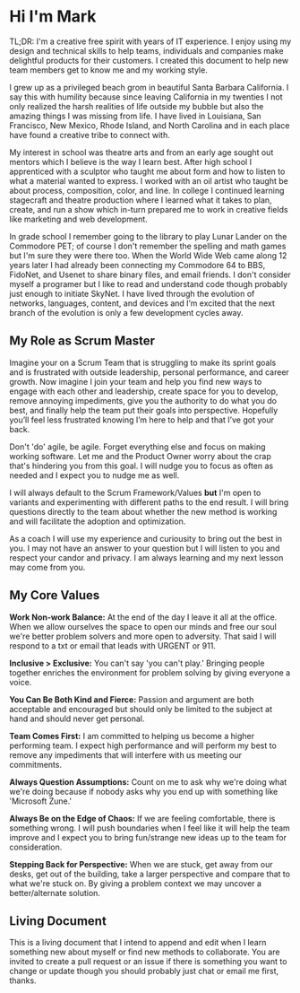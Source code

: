 # Hi I'm Mark
TL;DR: I'm a creative free spirit with years of IT experience. I enjoy using my design and technical skills to help teams, individuals and companies make delightful products for their customers. I created this document to help new team members get to know me and my working style.

I grew up as a privileged beach grom in beautiful Santa Barbara California. I say this with humility because since leaving California in my twenties I not only realized the harsh realities of life outside my bubble but also the amazing things I was missing from life. I have lived in Louisiana, San Francisco, New Mexico, Rhode Island, and North Carolina and in each place have found a creative tribe to connect with.

My interest in school was theatre arts and from an early age sought out mentors which I believe is the way I learn best. After high school I apprenticed with a sculptor who taught me about form and how to listen to what a material wanted to express. I worked with an oil artist who taught be about process, composition, color, and line. In college I continued learning stagecraft and theatre production where I learned what it takes to plan, create, and run a show which in-turn prepared me to work in creative fields like marketing and web development.

In grade school I remember going to the library to play Lunar Lander on the Commodore PET; of course I don't remember the spelling and math games but I'm sure they were there too. When the World Wide Web came along 12 years later I had already been connecting my Commodore 64 to BBS, FidoNet, and Usenet to share binary files, and email friends. I don't consider myself a programer but I like to read and understand code though probably just enough to initiate SkyNet. I have lived through the evolution of networks, languages, content, and devices and I’m excited that the next branch of the evolution is only a few development cycles away. 

## My Role as Scrum Master

Imagine your on a Scrum Team that is struggling to make its sprint goals and is frustrated with outside leadership, personal performance, and career growth. Now imagine I join your team and help you find new ways to engage with each other and leadership, create space for you to develop, remove annoying impediments, give you the authority to do what you do best, and finally help the team put their goals into perspective. Hopefully you’ll feel less frustrated knowing I’m here to help and that I’ve got your back.

Don't 'do' agile, be agile. Forget everything else and focus on making working software. Let me and the Product Owner worry about the crap that's hindering you from this goal. I will nudge you to focus as often as needed and I expect you to nudge me as well.

I will always default to the Scrum Framework/Values **but** I'm open to variants and experimenting with different paths to the end result. I will bring questions directly to the team about whether the new method is working and will facilitate the adoption and optimization. 

As a coach I will use my experience and curiousity to bring out the best in you. I may not have an answer to your question but I will listen to you and respect your candor and privacy. I am always learning and my next lesson may come from you.


## My Core Values

**Work Non-work Balance:** At the end of the day I leave it all at the office. When we allow ourselves the space to open our minds and free our soul we're better problem solvers and more open to adversity. That said I will respond to a txt or email that leads with URGENT or 911.

**Inclusive > Exclusive:** You can't say 'you can't play.' Bringing people together enriches the environment for problem solving by giving everyone a voice.

**You Can Be Both Kind and Fierce:** Passion and argument are both acceptable and encouraged but should only be limited to the subject at hand and should never get personal.

**Team Comes First:** I am committed to helping us become a higher performing team. I expect high performance and will perform my best to remove any impediments that will interfere with us meeting our commitments.

**Always Question Assumptions:** Count on me to ask why we're doing what we're doing because if nobody asks why you end up with something like 'Microsoft Zune.'

**Always Be on the Edge of Chaos:** If we are feeling comfortable, there is something wrong. I will push boundaries when I feel like it will help the team improve and I expect you to bring fun/strange new ideas up to the team for consideration.

**Stepping Back for Perspective:** When we are stuck, get away from our desks, get out of the building, take a larger perspective and compare that to what we're stuck on. By giving a problem context we may uncover a better/alternate solution. 


## Living Document

This is a living document that I intend to append and edit when I learn something new about myself or find new methods to collaborate. You are invited to create a pull request or an issue if there is something you want to change or update though you should probably just chat or email me first, thanks.
